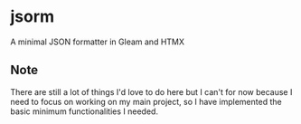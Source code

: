 # jsorm

A minimal JSON formatter in Gleam and HTMX

## Note

There are still a lot of things I'd love to do here but I can't for now because I need to focus on working on my main project, so I have implemented the basic minimum functionalities I needed.
